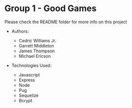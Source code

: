 # Group 1 - Good Games
Please check the README folder for more info on this project

- Authors:
    - Cedric Williams Jr.
    - Garrett Middleton
    - James Thompson
    - Michael Ericson

- Technologies Used:
    - Javascript
    - Express
    - Node
    - Pug
    - Sequelize
    - Bcrypt


